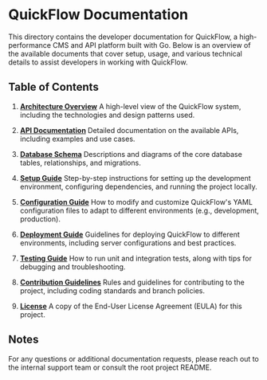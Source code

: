 # QuickFlow Documentation

This directory contains the developer documentation for QuickFlow, a high-performance CMS and API platform built with Go. Below is an overview of the available documents that cover setup, usage, and various technical details to assist developers in working with QuickFlow.

## Table of Contents

1. **[Architecture Overview](architecture.md)**
   A high-level view of the QuickFlow system, including the technologies and design patterns used.

2. **[API Documentation](api.md)**
   Detailed documentation on the available APIs, including examples and use cases.

3. **[Database Schema](database-schema.md)**
   Descriptions and diagrams of the core database tables, relationships, and migrations.

4. **[Setup Guide](setup.md)**
   Step-by-step instructions for setting up the development environment, configuring dependencies, and running the project locally.

5. **[Configuration Guide](configuration.md)**
   How to modify and customize QuickFlow's YAML configuration files to adapt to different environments (e.g., development, production).

6. **[Deployment Guide](deployment.md)**
   Guidelines for deploying QuickFlow to different environments, including server configurations and best practices.

7. **[Testing Guide](testing.md)**
   How to run unit and integration tests, along with tips for debugging and troubleshooting.

8. **[Contribution Guidelines](contributing.md)**
   Rules and guidelines for contributing to the project, including coding standards and branch policies.

9. **[License](../EULA.md)**
   A copy of the End-User License Agreement (EULA) for this project.

## Notes

For any questions or additional documentation requests, please reach out to the internal support team or consult the root project README.
